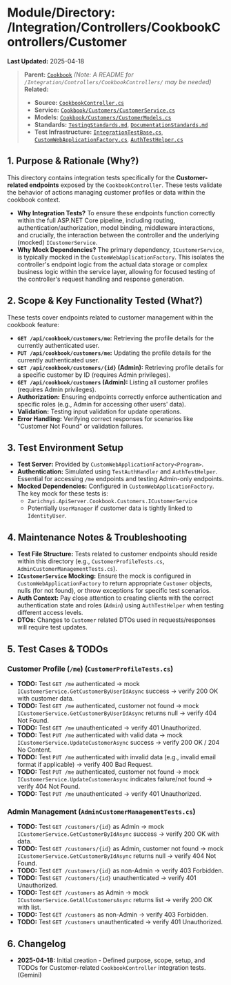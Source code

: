 # Module/Directory: /Integration/Controllers/CookbookControllers/Customer

**Last Updated:** 2025-04-18

> **Parent:** [`Cookbook`](../README.md) 
> *(Note: A README for `/Integration/Controllers/CookbookControllers/` may be needed)*
> **Related:**
> * **Source:** [`CookbookController.cs`](../../../../../api-server/Controllers/CookbookController.cs)
> * **Service:** [`Cookbook/Customers/CustomerService.cs`](../../../../../api-server/Cookbook/Customers/CustomerService.cs)
> * **Models:** [`Cookbook/Customers/CustomerModels.cs`](../../../../../api-server/Cookbook/Customers/CustomerModels.cs)
> * **Standards:** [`TestingStandards.md`](../../../../../Docs/Development/TestingStandards.md), [`DocumentationStandards.md`](../../../../../Docs/Development/DocumentationStandards.md)
> * **Test Infrastructure:** [`IntegrationTestBase.cs`](../../../IntegrationTestBase.cs), [`CustomWebApplicationFactory.cs`](../../../../Framework/Fixtures/CustomWebApplicationFactory.cs), [`AuthTestHelper.cs`](../../../../Framework/Helpers/AuthTestHelper.cs)

## 1. Purpose & Rationale (Why?)

This directory contains integration tests specifically for the **Customer-related endpoints** exposed by the `CookbookController`. These tests validate the behavior of actions managing customer profiles or data within the cookbook context.

* **Why Integration Tests?** To ensure these endpoints function correctly within the full ASP.NET Core pipeline, including routing, authentication/authorization, model binding, middleware interactions, and crucially, the interaction between the controller and the underlying (mocked) `ICustomerService`.
* **Why Mock Dependencies?** The primary dependency, `ICustomerService`, is typically mocked in the `CustomWebApplicationFactory`. This isolates the controller's endpoint logic from the actual data storage or complex business logic within the service layer, allowing for focused testing of the controller's request handling and response generation.

## 2. Scope & Key Functionality Tested (What?)

These tests cover endpoints related to customer management within the cookbook feature:

* **`GET /api/cookbook/customers/me`:** Retrieving the profile details for the currently authenticated user.
* **`PUT /api/cookbook/customers/me`:** Updating the profile details for the currently authenticated user.
* **`GET /api/cookbook/customers/{id}` (Admin):** Retrieving profile details for a specific customer by ID (requires Admin privileges).
* **`GET /api/cookbook/customers` (Admin):** Listing all customer profiles (requires Admin privileges).
* **Authorization:** Ensuring endpoints correctly enforce authentication and specific roles (e.g., Admin for accessing other users' data).
* **Validation:** Testing input validation for update operations.
* **Error Handling:** Verifying correct responses for scenarios like "Customer Not Found" or validation failures.

## 3. Test Environment Setup

* **Test Server:** Provided by `CustomWebApplicationFactory<Program>`.
* **Authentication:** Simulated using `TestAuthHandler` and `AuthTestHelper`. Essential for accessing `/me` endpoints and testing Admin-only endpoints.
* **Mocked Dependencies:** Configured in `CustomWebApplicationFactory`. The key mock for these tests is:
    * `Zarichnyi.ApiServer.Cookbook.Customers.ICustomerService`
    * Potentially `UserManager` if customer data is tightly linked to `IdentityUser`.

## 4. Maintenance Notes & Troubleshooting

* **Test File Structure:** Tests related to customer endpoints should reside within this directory (e.g., `CustomerProfileTests.cs`, `AdminCustomerManagementTests.cs`).
* **`ICustomerService` Mocking:** Ensure the mock is configured in `CustomWebApplicationFactory` to return appropriate `Customer` objects, nulls (for not found), or throw exceptions for specific test scenarios.
* **Auth Context:** Pay close attention to creating clients with the correct authentication state and roles (`Admin`) using `AuthTestHelper` when testing different access levels.
* **DTOs:** Changes to `Customer` related DTOs used in requests/responses will require test updates.

## 5. Test Cases & TODOs

### Customer Profile (`/me`) (`CustomerProfileTests.cs`)
* **TODO:** Test `GET /me` authenticated -> mock `ICustomerService.GetCustomerByUserIdAsync` success -> verify 200 OK with customer data.
* **TODO:** Test `GET /me` authenticated, customer not found -> mock `ICustomerService.GetCustomerByUserIdAsync` returns null -> verify 404 Not Found.
* **TODO:** Test `GET /me` unauthenticated -> verify 401 Unauthorized.
* **TODO:** Test `PUT /me` authenticated with valid data -> mock `ICustomerService.UpdateCustomerAsync` success -> verify 200 OK / 204 No Content.
* **TODO:** Test `PUT /me` authenticated with invalid data (e.g., invalid email format if applicable) -> verify 400 Bad Request.
* **TODO:** Test `PUT /me` authenticated, customer not found -> mock `ICustomerService.UpdateCustomerAsync` indicates failure/not found -> verify 404 Not Found.
* **TODO:** Test `PUT /me` unauthenticated -> verify 401 Unauthorized.

### Admin Management (`AdminCustomerManagementTests.cs`)
* **TODO:** Test `GET /customers/{id}` as Admin -> mock `ICustomerService.GetCustomerByIdAsync` success -> verify 200 OK with data.
* **TODO:** Test `GET /customers/{id}` as Admin, customer not found -> mock `ICustomerService.GetCustomerByIdAsync` returns null -> verify 404 Not Found.
* **TODO:** Test `GET /customers/{id}` as non-Admin -> verify 403 Forbidden.
* **TODO:** Test `GET /customers/{id}` unauthenticated -> verify 401 Unauthorized.
* **TODO:** Test `GET /customers` as Admin -> mock `ICustomerService.GetAllCustomersAsync` returns list -> verify 200 OK with list.
* **TODO:** Test `GET /customers` as non-Admin -> verify 403 Forbidden.
* **TODO:** Test `GET /customers` unauthenticated -> verify 401 Unauthorized.

## 6. Changelog

* **2025-04-18:** Initial creation - Defined purpose, scope, setup, and TODOs for Customer-related `CookbookController` integration tests. (Gemini)

